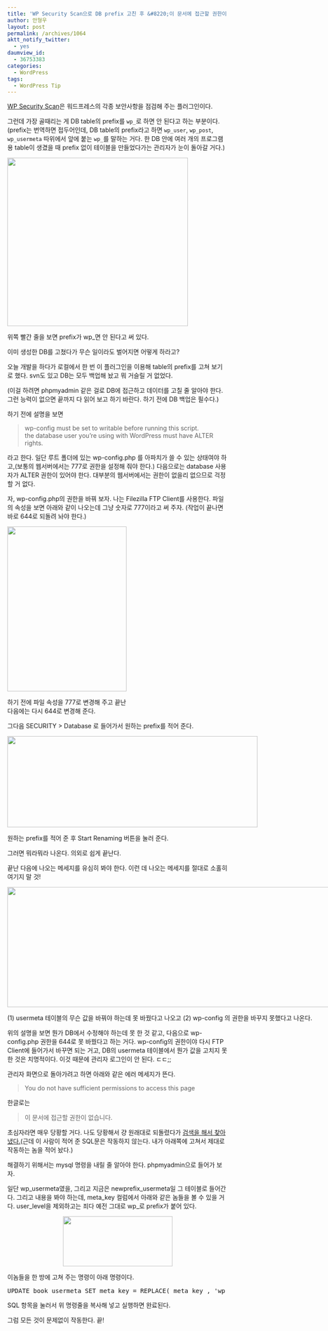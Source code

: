 ```yaml
---
title: 'WP Security Scan으로 DB prefix 고친 후 &#8220;이 문서에 접근할 권한이 없습니다(You do not have sufficient permissions to access this page)&#8221;가 나올 경우'
author: 안형우
layout: post
permalink: /archives/1064
aktt_notify_twitter:
  - yes
daumview_id:
  - 36753383
categories:
  - WordPress
tags:
  - WordPress Tip
---
```

[WP Security Scan][1]은 워드프레스의 각종 보안사항을 점검해 주는 플러그인이다.

그런데 가장 골때리는 게 DB table의 prefix를 `wp_`로 하면 안 된다고 하는 부분이다.(prefix는 번역하면 접두어인데, DB table의 prefix라고 하면 `wp_user`, `wp_post`, `wp_usermeta` 따위에서 앞에 붙는 `wp_`를 말하는 거다. 한 DB 안에 여러 개의 프로그램용 table이 생겼을 때 prefix 없이 테이블을 만들었다가는 관리자가 눈이 돌아갈 거다.)

<div style="width: 422px" class="wp-caption aligncenter">
  <img class=" " src="/uploads/legacy/wp_security_scan_1.jpg" alt="" width="412" height="384" /><p class="wp-caption-text">
    위쪽 빨간 줄을 보면 prefix가 wp_면 안 된다고 써 있다.
  </p>
</div>

이미 생성한 DB를 고쳤다가 무슨 일이라도 벌어지면 어떻게 하라고?

오늘 개발을 하다가 로컬에서 한 번 이 플러그인을 이용해 table의 prefix를 고쳐 보기로 했다. svn도 있고 DB는 모두 백업해 놨고 뭐 거슬릴 거 없었다.

(이걸 하려면 phpmyadmin 같은 걸로 DB에 접근하고 데이터를 고칠 줄 알아야 한다. 그런 능력이 없으면 끝까지 다 읽어 보고 하기 바란다. 하기 전에 DB 백업은 필수다.)

하기 전에 설명을 보면

> wp-config must be set to writable before running this script.  
> the database user you&#8217;re using with WordPress must have ALTER rights.

라고 한다. 일단 루트 폴더에 있는 wp-config.php 를 아파치가 쓸 수 있는 상태여야 하고,(보통의 웹서버에서는 777로 권한을 설정해 줘야 한다.) 다음으로는 database 사용자가 ALTER 권한이 있어야 한다. 대부분의 웹서버에서는 권한이 없을리 없으므로 걱정할 거 없다.

자, wp-config.php의 권한을 바꿔 보자. 나는 Filezilla FTP Client를 사용한다. 파일의 속성을 보면 아래와 같이 나오는데 그냥 숫자로 777이라고 써 주자. (작업이 끝나면 바로 644로 되돌려 놔야 한다.)

<div style="width: 282px" class="wp-caption aligncenter">
  <img src="/uploads/legacy/wp_security_scan_2.jpg" alt="" width="272" height="376" /><p class="wp-caption-text">
    하기 전에 파일 속성을 777로 변경해 주고 끝난 다음에는 다시 644로 변경해 준다.
  </p>
</div>

그다음 SECURITY > Database 로 들어가서 원하는 prefix를 적어 준다.

<div style="width: 581px" class="wp-caption aligncenter">
  <img src="/uploads/legacy/wp_security_scan_3.jpg" alt="" width="571" height="208" /><p class="wp-caption-text">
    원하는 prefix를 적어 준 후 Start Renaming 버튼을 눌러 준다.
  </p>
</div>

그러면 뭐라뭐라 나온다. 의외로 쉽게 끝난다.

끝난 다음에 나오는 메세지를 유심히 봐야 한다. 이런 데 나오는 메세지를 절대로 소홀히 여기지 말 것!

<div style="width: 752px" class="wp-caption aligncenter">
  <img class=" " src="/uploads/legacy/wp_security_scan_4.jpg" alt="" width="742" height="274" /><p class="wp-caption-text">
    (1) usermeta 테이블의 무슨 값을 바꿔야 하는데 못 바꿨다고 나오고 (2) wp-config 의 권한을 바꾸지 못했다고 나온다.
  </p>
</div>

위의 설명을 보면 뭔가 DB에서 수정해야 하는데 못 한 것 같고, 다음으로 wp-config.php 권한을 644로 못 바꿨다고 하는 거다. wp-config의 권한이야 다시 FTP Client에 들어가서 바꾸면 되는 거고, DB의 usermeta 테이블에서 뭔가 값을 고치지 못한 것은 치명적이다. 이것 때문에 관리자 로그인이 안 된다. ㄷㄷ;;

관리자 화면으로 돌아가려고 하면 아래와 같은 에러 메세지가 뜬다.

> You do not have sufficient permissions to access this page

한글로는

> 이 문서에 접근할 권한이 없습니다.

초심자라면 매우 당황할 거다. 나도 당황해서 걍 원래대로 되돌렸다가 [검색을 해서 찾아냈다.][2](근데 이 사람이 적어 준 SQL문은 작동하지 않는다. 내가 아래쪽에 고쳐서 제대로 작동하는 놈을 적어 놨다.)

해결하기 위해서는 mysql 명령을 내릴 줄 알아야 한다. phpmyadmin으로 들어가 보자.

일단 wp\_usermeta였을, 그리고 지금은 newprefix\_usermeta일 그 테이블로 들어간다. 그리고 내용을 봐야 하는데, meta\_key 컬럼에서 아래와 같은 놈들을 볼 수 있을 거다. user\_level을 제외하고는 죄다 예전 그대로 wp_로 prefix가 붙어 있다.

<p style="text-align: center;">
  <img class="aligncenter" src="/uploads/legacy/wp_security_scan_6.jpg" alt="" width="250" height="114" />
</p>

이놈들을 한 방에 고쳐 주는 명령이 아래 명령이다.

<pre>UPDATE book_usermeta SET meta_key = REPLACE( meta_key , &#039;wp_&#039;, &#039;book_&#039; )</pre>

SQL 항목을 눌러서 위 명령줄을 복사해 넣고 실행하면 완료된다.

그럼 모든 것이 문제없이 작동한다. 끝!

 [1]: http://wordpress.org/extend/plugins/wp-security-scan/
 [2]: http://wordpress.org/support/topic/wp-security-scan-error-after-database-prefix-change#post-1840691